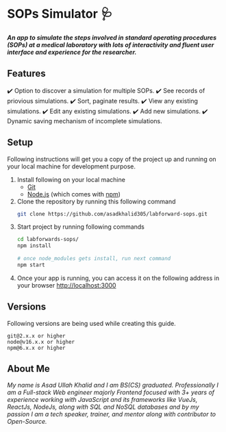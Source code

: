 # SOPs Simulator 🩺

___An app to simulate the steps involved in standard operating procedures (SOPs) at a medical laboratory with lots of interactivity and fluent user interface and experience for the researcher.___

## Features
✔️ Option to discover a simulation for multiple SOPs. 
✔️ See records of priovious simulations. 
✔️ Sort, paginate results.
✔️ View any existing simulations. 
✔️ Edit any existing simulations. 
✔️ Add new simulations. 
✔️ Dynamic saving mechanism of incomplete simulations. 

## Setup

Following instructions will get you a copy of the project up and running on your local machine for development purpose.

1. Install following on your local machine
	-  	[Git](https://git-scm.com)
	- [Node.js](https://nodejs.org/en/download/) (which comes with [npm](http://npmjs.com))
2. Clone the repository by running this following command
	```bash
	git clone https://github.com/asadkhalid305/labforward-sops.git 
	```
3. Start project by running following commands
	```bash
	cd labforwards-sops/
	npm install
		
	# once node_modules gets install, run next command
	npm start
	```
4. Once your app is running, you can access it on the following address in your browser
	[http://localhost:3000](http://localhost:3000)

## Versions
Following versions are being used while creating this guide. 
```
git@2.x.x or higher
node@v16.x.x or higher
npm@6.x.x or higher
```

## About Me

_My name is Asad Ullah Khalid and I am BS(CS) graduated. Professionally I am a Full-stack Web engineer majorly Frontend focused with 3+ years of experience working with JavaScript and its frameworks like VueJs, ReactJs, NodeJs, along with SQL and NoSQL databases and by my passion I am a tech speaker, trainer, and mentor along with contributor to Open-Source._